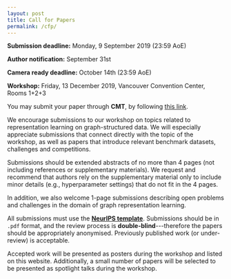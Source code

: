 ```yaml
---
layout: post
title: Call for Papers
permalink: /cfp/
---
```


**Submission deadline:** Monday, 9 September 2019 (23:59 AoE)

**Author notification:** September 31st

**Camera ready deadline:** October 14th (23:59 AoE)

**Workshop:** Friday, 13 December 2019, Vancouver Convention Center, Rooms 1+2+3

You may submit your paper through **CMT**, by following [this link](https://cmt3.research.microsoft.com/NeurIPSGRL2019/).

We encourage submissions to our workshop on topics related to representation learning on graph-structured data. We will especially appreciate submissions that connect directly with the topic of the workshop, as well as papers that introduce relevant benchmark datasets, challenges and competitions.

Submissions should be extended abstracts of no more than 4 pages (not including references or supplementary materials). We request and recommend that authors rely on the supplementary material only to include minor details (e.g., hyperparameter settings) that do not fit in the 4 pages.

In addition, we also welcome 1-page submissions describing open problems and challenges in the domain of graph representation learning. 

All submissions must use the [**NeurIPS template**](https://neurips.cc/Conferences/2019/PaperInformation/StyleFiles). 
Submissions should be in `.pdf` format, and the review process is **double-blind**---therefore the papers should be appropriately anonymised. Previously published work (or under-review) is acceptable. 

Accepted work will be presented as posters during the workshop and listed on this website. Additionally, a small number of papers will be selected to be presented as spotlight talks during the workshop.
